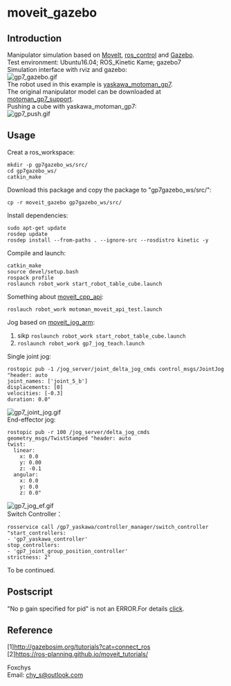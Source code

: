 # moveit_gazebo  
## Introduction
Manipulator simulation based on [MoveIt](https://moveit.ros.org/), [ros_control](http://wiki.ros.org/ros_control) and [Gazebo](http://gazebosim.org/).  
Test environment: Ubuntu16.04; ROS_Kinetic Kame; gazebo7  
Simulation interface with rviz and gazebo:  
![gp7_gazebo.gif](https://raw.githubusercontent.com/foxchys/ROS_Study/master/moveit_gazebo/pictures/gp7_gazebo.gif)  
The robot used in this example is [yaskawa_motoman_gp7](https://www.motoman.com/en-us/products/robots/industrial/assembly-handling/gp-series/gp7).  
The original manipulator model can be downloaded at [motoman_gp7_support](https://github.com/ros-industrial/motoman/tree/kinetic-devel/motoman_gp7_support).  
Pushing a cube with yaskawa_motoman_gp7:  
![gp7_push.gif](https://raw.githubusercontent.com/foxchys/ROS_Study/master/moveit_gazebo/pictures/gp7_push.gif)  
## Usage  
Creat a ros_workspace:  
```
mkdir -p gp7gazebo_ws/src/
cd gp7gazebo_ws/
catkin_make
```  
Download this package and copy the package to "gp7gazebo_ws/src/":  
```
cp -r moveit_gazebo gp7gazebo_ws/src/
```  
Install dependencies:  
```
sudo apt-get update
rosdep update
rosdep install --from-paths . --ignore-src --rosdistro kinetic -y
```  
Compile and launch:  
```
catkin_make
source devel/setup.bash
rospack profile
roslaunch robot_work start_robot_table_cube.launch
```  
Something about [moveit_cpp_api](http://docs.ros.org/kinetic/api/moveit_tutorials/html/doc/move_group_interface/move_group_interface_tutorial.html#getting-started):  
```
roslauch robot_work motoman_moveit_api_test.launch
```  
Jog based on [moveit_jog_arm](https://github.com/ros-planning/moveit/tree/master/moveit_experimental/moveit_jog_arm):  

1.  sikp `roslaunch robot_work start_robot_table_cube.launch`
2. `roslaunch robot_work gp7_jog_teach.launch`

Single joint jog:  
```
rostopic pub -1 /jog_server/joint_delta_jog_cmds control_msgs/JointJog "header: auto
joint_names: ['joint_5_b']
displacements: [0]
velocities: [-0.3]
duration: 0.0"
```  
![gp7_joint_jog.gif](https://raw.githubusercontent.com/foxchys/ROS_Study/master/moveit_gazebo/pictures/gp7_joint_jog.gif)  
End-effector jog:  
```
rostopic pub -r 100 /jog_server/delta_jog_cmds geometry_msgs/TwistStamped "header: auto
twist:
  linear:
    x: 0.0
    y: 0.00
    z: -0.1
  angular:
    x: 0.0
    y: 0.0
    z: 0.0"
```  
![gp7_jog_ef.gif](https://raw.githubusercontent.com/foxchys/ROS_Study/master/moveit_gazebo/pictures/gp7_jog_ef.gif)  
Switch Controller：  
```
rosservice call /gp7_yaskawa/controller_manager/switch_controller "start_controllers:
- 'gp7_yaskawa_controller'
stop_controllers:
- 'gp7_joint_group_position_controller'
strictness: 2"
```  

To be continued.  

## Postscript  
"No p gain specified for pid" is not an ERROR.For details [click](https://answers.ros.org/question/293830/what-is-the-fix-for-no-p-gain-specified-for-pid-namespace-gazebo_ros_controlpid_gainsback_right_wheel_joint-ros-melodic/).  

## Reference  
[1]http://gazebosim.org/tutorials?cat=connect_ros  
[2]https://ros-planning.github.io/moveit_tutorials/  



Foxchys  
Email: chy_s@outlook.com
